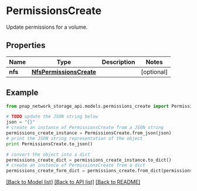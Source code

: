 # PermissionsCreate

Update permissions for a volume.

## Properties

Name | Type | Description | Notes
------------ | ------------- | ------------- | -------------
**nfs** | [**NfsPermissionsCreate**](NfsPermissionsCreate.md) |  | [optional] 

## Example

```python
from pnap_network_storage_api.models.permissions_create import PermissionsCreate

# TODO update the JSON string below
json = "{}"
# create an instance of PermissionsCreate from a JSON string
permissions_create_instance = PermissionsCreate.from_json(json)
# print the JSON string representation of the object
print PermissionsCreate.to_json()

# convert the object into a dict
permissions_create_dict = permissions_create_instance.to_dict()
# create an instance of PermissionsCreate from a dict
permissions_create_form_dict = permissions_create.from_dict(permissions_create_dict)
```
[[Back to Model list]](../README.md#documentation-for-models) [[Back to API list]](../README.md#documentation-for-api-endpoints) [[Back to README]](../README.md)


